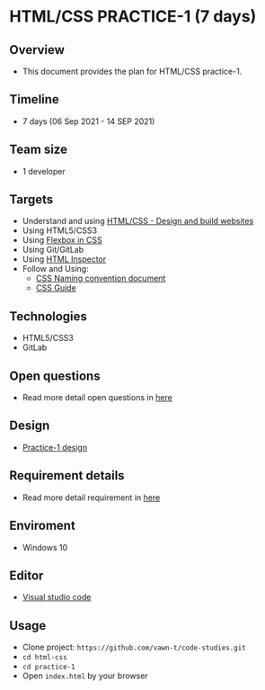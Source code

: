 # HTML/CSS PRACTICE-1 (7 days)

## Overview

- This document provides the plan for HTML/CSS practice-1.

## Timeline

- 7 days (06 Sep 2021 - 14 SEP 2021)

## Team size

- 1 developer

## Targets

- Understand and using [HTML/CSS - Design and build websites](https://drive.google.com/file/d/0B8qLV3MMnCELODc3Y2tWRnZlTlU/view)
- Using HTML5/CSS3
- Using [Flexbox in CSS](http://cssreference.io/flexbox)
- Using Git/GitLab
- Using [HTML Inspector](https://github.com/philipwalton/html-inspector)
- Follow and Using:
  - [CSS Naming convention document](https://drive.google.com/file/d/0B7etZYEsK6j5SnUxYnoxaGREMUE/view)
  - [CSS Guide](https://cssguidelin.es/)

## Technologies

- HTML5/CSS3
- GitLab

## Open questions

- Read more detail open questions in [here](https://gitlab.asoft-python.com/bgh/html-css/html-css/-/wikis/home)

## Design

- [Practice-1 design](https://www.figma.com/file/HI9mvLf7dYAUfkNF2zbuTusY/design-2?node-id=0%3A1)

## Requirement details

- Read more detail requirement in [here](https://docs.google.com/document/d/1yD7_wDcj819w1bP4haKlidKcdlcCOloTi5T4ZUUwT1M/edit?usp=sharing)

## Enviroment

- Windows 10

## Editor

- [Visual studio code](https://code.visualstudio.com)

## Usage

- Clone project: `https://github.com/vawn-t/code-studies.git`
- `cd html-css`
- `cd practice-1`
- Open `index.html` by your browser
